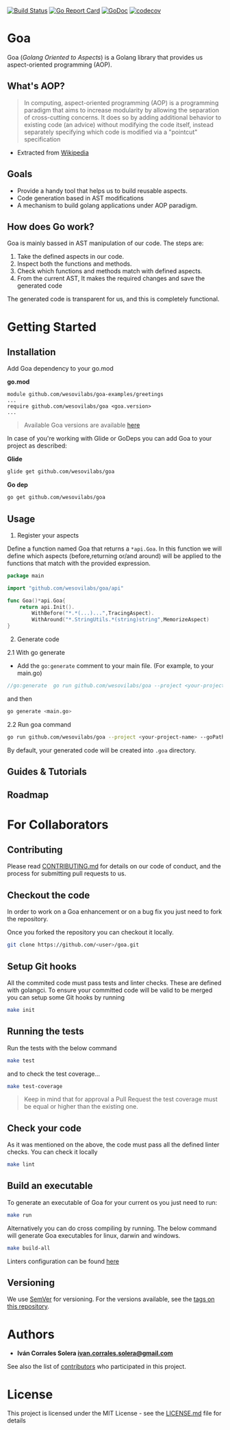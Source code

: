 [![Build Status](https://travis-ci.org/wesovilabs/goa.svg?branch=master)](https://travis-ci.org/wesovilabs/goa)
[![Go Report Card](https://goreportcard.com/badge/github.com/wesovilabs/goa)](https://goreportcard.com/report/github.com/wesovilabs/goa)
[![GoDoc](https://godoc.org/github.com/wesovilabs/goa?status.svg)](https://godoc.org/github.com/wesovilabs/goa)
[![codecov](https://codecov.io/gh/wesovilabs/goa/branch/master/graph/badge.svg)](https://codecov.io/gh/wesovilabs/goa)


# Goa

Goa (*Golang Oriented to Aspects*) is a Golang library that provides us aspect-oriented programming (AOP).

## What's AOP?

> In computing, aspect-oriented programming (AOP) is a programming paradigm that aims to increase modularity by allowing the separation of cross-cutting concerns. It does so by adding additional behavior to existing code (an advice) without modifying the code itself, instead separately specifying which code is modified via a "pointcut" specification

* Extracted  from [Wikipedia](https://en.wikipedia.org/wiki/Aspect-oriented_programming)


## Goals

- Provide a handy tool that helps us to build reusable aspects.
- Code generation based in AST modifications
- A mechanism to build golang applications under AOP paradigm. 


## How does Go work?

Goa is mainly bassed in AST manipulation of our code. The steps are:

1. Take the defined aspects in our code.
2. Inspect both the functions and methods.
3. Check which functions and methods match with defined aspects.
4. From the current AST, It makes the required changes and save the generated code

The generated code is transparent for us, and this is completely functional. 

# Getting Started

## Installation

Add Goa dependency to your go.mod

**go.mod**
```text
module github.com/wesovilabs/goa-examples/greetings
...
require github.com/wesovilabs/goa <goa.version>
...
```

> Available Goa versions are available [here](https://github.com/wesovilabs/goa/releases)

In case of you're working with Glide or GoDeps you can add Goa to your project as described:

**Glide**
```bash
glide get github.com/wesovilabs/goa
```

**Go dep**
```bash
go get github.com/wesovilabs/goa
```

## Usage

1. Register your aspects

Define a function named Goa that returns a `*api.Goa`. In this function
we will define which aspects (before,returning or/and around) will be applied
to the functions that match with the provided expression.

```go
package main

import "github.com/wesovilabs/goa/api"

func Goa()*api.Goa{
	return api.Init().
		WithBefore("*.*(...)...",TracingAspect).
		WithAround("*.StringUtils.*(string)string",MemorizeAspect)
}
```

2. Generate code

2.1 With go generate

- Add the `go:generate` comment to your main file. (For example, to your main.go)

```go
//go:generate  go run github.com/wesovilabs/goa --project <your-project-name> --goPath ../
```

and then

```bash
go generate <main.go>
```
2.2 Run goa command

```bash
go run github.com/wesovilabs/goa --project <your-project-name> --goPath ../
```

By default, your generated code will be created into `.goa` directory.

## Guides & Tutorials

## Roadmap

# For Collaborators

## Contributing

Please read [CONTRIBUTING.md](https://github.com/wesovilabs/goa/blob/master/CONTRIBUTING.md) for details on our code of conduct, and the process for submitting pull requests to us.

## Checkout the code

In order to work on a Goa enhancement or on a bug fix you just need to fork the repository.

Once you forked the repository you can checkout it locally. 

```bash
git clone https://github.com/<user>/goa.git
```

## Setup Git hooks

All the commited code must pass tests and linter checks. These are defined with golangci. To ensure
your committed code will be valid to be merged you can setup some Git hooks by running

```bash
make init
```

## Running the tests

Run the tests with the below command

```bash
make test
```

and to check the test coverage... 

```bash
make test-coverage
``` 

> Keep in mind that for approval a Pull Request the test coverage must be equal or higher than the existing one.

## Check your code

As it was mentioned on the above, the code must pass all the defined linter checks. You can check it locally

```bash
make lint
```

## Build an executable

To generate an executable of Goa for your current os you just need to run:

```bash
make run
```
Alternatively you can do cross compiling by running. The below command will generate Goa executables for linux, darwin and 
windows.

```bash
make build-all
``` 

Linters configuration can be found [here](https://github.com/wesovilabs/goa/blob/master/.golangci.yml)

## Versioning
    
We use [SemVer](http://semver.org/) for versioning. For the versions available, see the [tags on this repository](https://github.com/wesovilabs/goa/tags).

# Authors

- **Iván Corrales Solera <ivan.corrales.solera@gmail.com>** 

See also the list of [contributors](https://github.com/wesovilabs/goa/contributors) who participated in this project.


# License

This project is licensed under the MIT License - see the [LICENSE.md](LICENSE.md) file for details

